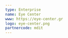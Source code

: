 ```yaml
---
type: Enterprise
name: Eye Center
www: https://eye-center.gr
logo: eye-center.png
partnercode: mdit
--- 
```

